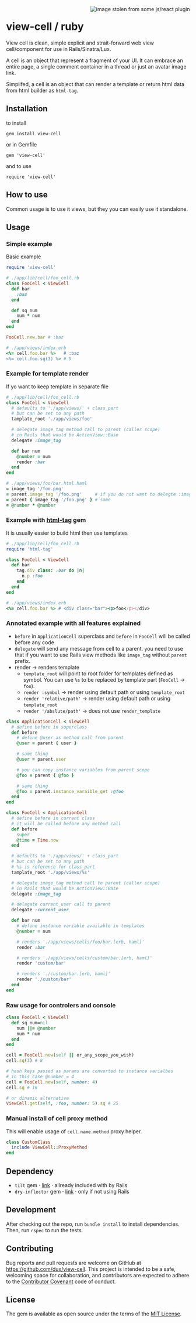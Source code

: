 <img src="https://i.imgur.com/nQ7iNPy.png" align="right" title="image stolen from some js/react plugin"/>

# view-cell / ruby

View cell is clean, simple explicit and strait-forward web view cell/component for use in Rails/Sinatra/Lux.

A cell is an object that represent a fragment of your UI. It can embrace an entire page, a single comment container in a thread or just an avatar image link.

Simplifed, a cell is an object that can render a template or return html data from html builder as `html-tag`.

## Installation

to install

`gem install view-cell`

or in Gemfile

`gem 'view-cell'`

and to use

`require 'view-cell'`

## How to use

Common usage is to use it views, but they you can easily use it standalone.

## Usage

### Simple example

Basic example 

```ruby
require 'view-cell'

# ./app/lib/cell/foo_cell.rb
class FooCell < ViewCell
  def bar
    :baz
  end

  def sq num
    num * num
  end
end

FooCell.new.bar # :baz

# ./app/views/index.erb
<%= cell.foo.bar %>   # :baz
<%= cell.foo.sq(3) %> # 9
```

### Example for template render

If yo want to keep template in separate file

```ruby
# ./app/lib/cell/foo_cell.rb
class FooCell < ViewCell
  # defaults to './app/views/' + class_part
  # but can be set to any path
  tamplate_root './app/views/foo'

  # delegate image_tag method call to parent (caller scope)
  # in Rails that would be ActionView::Base
  delegate :image_tag

  def bar num
    @number = num
    render :bar
  end
end

# ./app/views/foo/bar.html.haml
= image_tag '/foo.png'
= parent.image_tag '/foo.png'     # if you do not want to delegte :image_tag
= parent { image_tag '/foo.png' } # same
= @number * @number

```

### Example with <a href="https://github.com/dux/html-tag">html-tag</a> gem

It is usually easier to build html then use templates

```ruby
# ./app/lib/cell/foo_cell.rb
require 'html-tag'

class FooCell < ViewCell
  def bar
    tag.div class: :bar do |n|
      n.p :foo
    end
  end
end

# ./app/views/index.erb
<%= cell.foo.bar %> # <div class="bar"><p>foo</p></div>
```


### Annotated example with all features explained

* `before` in `ApplicationCell` superclass and `before` in `FooCell` will be called before any code
* `delegate` will send any message from cell to a parent. you need to use that if you want to use Rails view methods like `image_tag` without `parent` prefix.
* render -> renders template
  * `template_root` will point to root folder for templates defined as symbol. You can use `%s` to be replaced by template part (`FooCell` -> `foo`).
  * `render :symbol` -> render using default path or using `template_root`
  * `render 'relative/path'` -> render using default path or using `template_root`
  * `render '/abslute/path'` -> does not use `render_template`

```ruby
class ApplicationCell < ViewCell
  # define before in superclass
  def before
    # define @user as method call from parent
    @user = parent { user }

    # same thing
    @user = parent.user

    # you can copy instance variables from parent scope
    @foo = parent { @foo }

    # same thing
    @foo = parent.instance_varaible_get :@foo
  end
end

class FooCell < ApplicationCell
  # define before in current class
  # it will be called before any method call
  def before
    super
    @time = Time.now
  end

  # defaults to './app/views/' + class_part
  # but can be set to any path
  # %s is reference for class_part
  tamplate_root './app/views/%s'

  # delegate image_tag method call to parent (caller scope)
  # in Rails that would be ActionView::Base
  delegate :image_tag

  # delagate current_user call to parent
  delegate :current_user

  def bar num
    # define instance variable available in templates
    @number = num

    # renders './app/views/cells/foo/bar.[erb, haml]'
    render :bar

    # renders './app/views/cells/custom/bar.[erb, haml]'
    render 'custom/bar'

    # renders './custom/bar.[erb, haml]'
    render './custom/bar'
  end
end
```

### Raw usage for controlers and console

```ruby
class FooCell < ViewCell
  def sq num=nil
    num ||= @number
    num * num
  end
end

cell = FooCell.new(self || or_any_scope_you_wish)
cell.sq(3) # 8

# hash keys passed as params are converted to instance varialbes
# in this case @number = 4
cell = FooCell.new(self, number: 4)
cell.sq # 16

# or dinamic alternative
ViewCell.get(self, :foo, number: 5).sq # 25
```

### Manual install of cell proxy method

This will enable usage of `cell.name.method` proxy helper.

```ruby
class CustomClass
  include ViewCell::ProxyMethod
end
```

## Dependency

* `tilt` gem &sdot; [link](https://github.com/rtomayko/tilt) &sdot; allready included with by Rails
* `dry-inflector` gem &sdot; [link](https://github.com/dry-rb/dry-inflector) &sdot; only if not using Rails

## Development

After checking out the repo, run `bundle install` to install dependencies. Then, run `rspec` to run the tests.

## Contributing

Bug reports and pull requests are welcome on GitHub at https://github.com/dux/view-cell.
This project is intended to be a safe, welcoming space for collaboration, and contributors are expected to adhere to the
[Contributor Covenant](http://contributor-covenant.org) code of conduct.

## License

The gem is available as open source under the terms of the [MIT License](https://opensource.org/licenses/MIT).
